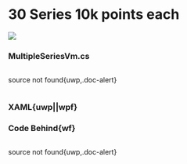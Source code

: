 # 30 Series 10k points each

![](https://raw.githubusercontent.com/Live-Charts/WebSiteDocs/master/v1/Resources/30series10k.png)

<uses-geared></uses-geared>

<pulled></pulled>

### MultipleSeriesVm.cs

```{wpf,!https://raw.githubusercontent.com/Live-Charts/GearedExamples/master/WinForms/MultipleSeries/MultipleSeriesVm.cs}

```

source not found{uwp,.doc-alert}

```{wf,!https://raw.githubusercontent.com/Live-Charts/GearedExamples/master/WinForms/MultipleSeries/MultipleSeriesVm.cs}

```

### XAML{uwp||wpf}

### Code Behind{wf}

```{wpf,!https://raw.githubusercontent.com/Live-Charts/GearedExamples/master/WinForms/MultipleSeries/MultipleSeriesVm.cs}

```

source not found{uwp,.doc-alert}

```{wf,!https://raw.githubusercontent.com/Live-Charts/GearedExamples/master/WinForms/MultipleSeries/MultipleSeriesVm.cs}

```

